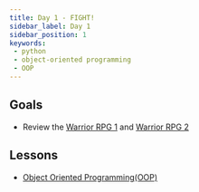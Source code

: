 ```yaml
---
title: Day 1 - FIGHT!
sidebar_label: Day 1
sidebar_position: 1
keywords:
 - python
 - object-oriented programming
 - OOP
---
```


## Goals

* Review the [Warrior RPG 1](/docs/exercises/python-rpg/part-1/) and [Warrior RPG 2](/docs/exercises/python-rpg/part-2/)

## Lessons

* [Object Oriented Programming(OOP)](/docs/lessons/solving-problems-using-code-python/python-oop)
